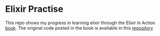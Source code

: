 # Elixir Practise

This repo shows my progress in learning elixir through the Elixir in Action [book](https://www.manning.com/books/elixir-in-action-third-edition). 
The original code posted in the book is available in this [repository](https://github.com/sasa1977/elixir-in-action)